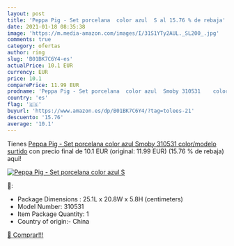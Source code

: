 ```yaml
---
layout: post
title: 'Peppa Pig - Set porcelana  color azul  S al 15.76 % de rebaja'
date: 2021-01-18 08:35:38
image: 'https://m.media-amazon.com/images/I/31S1YTy2AUL._SL200_.jpg'
comments: true
category: ofertas
author: ring
slug: 'B01BK7C6Y4-es'
actualPrice: 10.1 EUR
currency: EUR
price: 10.1
comparePrice: 11.99 EUR
prodname: 'Peppa Pig - Set porcelana  color azul  Smoby 310531    color/modelo surtido'
country: 'es'
flag: '🇪🇸'
buyurl: 'https://www.amazon.es/dp/B01BK7C6Y4/?tag=tolees-21'
descuento: '15.76'
average: '10.1'
---
```


Tienes [Peppa Pig - Set porcelana  color azul  Smoby 310531    color/modelo surtido](https://www.amazon.es/dp/B01BK7C6Y4/?tag=tolees-21) con precio final de  10.1 EUR (original: 11.99 EUR) (15.76 %  de rebaja) aqui!

[![Peppa Pig - Set porcelana  color azul  S](https://m.media-amazon.com/images/I/31S1YTy2AUL._SL200_.jpg)](https://www.amazon.es/dp/B01BK7C6Y4/?tag=tolees-21)

🔎:

- Package Dimensions : 25.1L x 20.8W x 5.8H (centimeters)
- Model Number: 310531
- Item Package Quantity: 1
- Country of origin:- China

[🛒 Comprar!!!](https://www.amazon.es/dp/B01BK7C6Y4/?tag=tolees-21)
